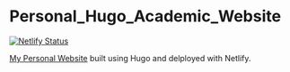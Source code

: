 # Personal_Hugo_Academic_Website

[![Netlify Status](https://api.netlify.com/api/v1/badges/7b43ca85-7fa3-44b8-adb0-53523dd9a806/deploy-status)](https://app.netlify.com/projects/lukasgunschera/deploys)

[My Personal Website](https://lukasgunschera.com/) built using Hugo and delployed with Netlify.
